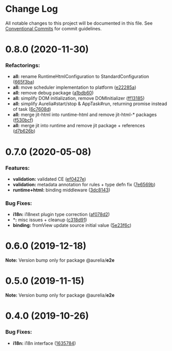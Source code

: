 # Change Log

All notable changes to this project will be documented in this file.
See [Conventional Commits](https://conventionalcommits.org) for commit guidelines.

<a name="0.8.0"></a>
# 0.8.0 (2020-11-30)

### Refactorings:

* **all:** rename RuntimeHtmlConfiguration to StandardConfiguration ([665f3ba](https://github.com/aurelia/aurelia/commit/665f3ba))
* **all:** move scheduler implementation to platform ([e22285a](https://github.com/aurelia/aurelia/commit/e22285a))
* **all:** remove debug package ([a1bdb60](https://github.com/aurelia/aurelia/commit/a1bdb60))
* **all:** simplify DOM initialization, remove DOMInitializer ([ff13185](https://github.com/aurelia/aurelia/commit/ff13185))
* **all:** simplify Aurelia#start/stop & AppTask#run, returning promise instead of task ([6c7608d](https://github.com/aurelia/aurelia/commit/6c7608d))
* **all:** merge jit-html into runtime-html and remove jit-html-* packages ([f530bcf](https://github.com/aurelia/aurelia/commit/f530bcf))
* **all:** merge jit into runtime and remove jit package + references ([d7b626b](https://github.com/aurelia/aurelia/commit/d7b626b))

<a name="0.7.0"></a>
# 0.7.0 (2020-05-08)

### Features:

* **validation:** validated CE ([ef0427e](https://github.com/aurelia/aurelia/commit/ef0427e))
* **validation:** metadata annotation for rules + type defn fix ([7e6569b](https://github.com/aurelia/aurelia/commit/7e6569b))
* **runtime+html:** binding middleware ([3dc8143](https://github.com/aurelia/aurelia/commit/3dc8143))


### Bug Fixes:

* **i18n:** i18next plugin type correction ([af078d2](https://github.com/aurelia/aurelia/commit/af078d2))
* ***:** misc issues + cleanup ([c318d91](https://github.com/aurelia/aurelia/commit/c318d91))
* **binding:** fromView update source initial value ([5e23f6c](https://github.com/aurelia/aurelia/commit/5e23f6c))

<a name="0.6.0"></a>
# 0.6.0 (2019-12-18)

**Note:** Version bump only for package @aurelia/__e2e__

<a name="0.5.0"></a>
# 0.5.0 (2019-11-15)

**Note:** Version bump only for package @aurelia/__e2e__

<a name="0.4.0"></a>
# 0.4.0 (2019-10-26)

### Bug Fixes:

* **i18n:** i18n interface ([1635784](https://github.com/aurelia/aurelia/commit/1635784))

